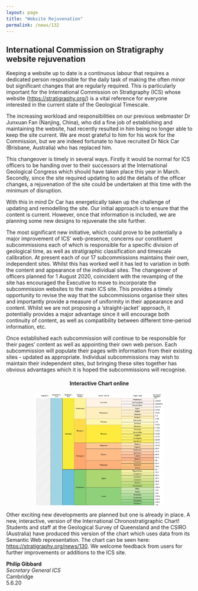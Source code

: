 ```yaml
---
layout: page
title: "Website Rejuvenation"
permalink: /news/132
---
```

## International Commission on Stratigraphy website rejuvenation

Keeping a website up to date is a continuous labour that requires a dedicated person responsible for the daily task of making the often minor but significant changes that are regularly required.  This is particularly important for the International Commission on Stratigraphy (ICS) whose website (<https://stratigraphy.org/>) is a vital reference for everyone interested in the current state of the Geological Timescale.

The increasing workload and responsibilities on our previous webmaster Dr Junxuan Fan (Nanjing, China), who did a fine job of establishing and maintaining the website, had recently resulted in him being no longer able to keep the site current.  We are most grateful to him for his work for the Commission, but we are indeed fortunate to have recruited  Dr Nick Car (Brisbane, Australia) who has replaced him.

This changeover is timely in several ways.  Firstly it would be normal for ICS officers to be handing over to their successors at the International Geological Congress which should have taken place this year in March.  Secondly, since the site required updating to add the details of the officer changes, a rejuvenation of the site could be undertaken at this time with the minimum of disruption.  

With this in mind Dr Car has energetically taken up the challenge of updating and remodelling the site. Our initial approach is to ensure that the content is current. However, once that information is included, we are planning some new designs to rejuvenate the site further. 

The most significant new initiative, which could prove to be potentially a major improvement of ICS’ web-presence, concerns our constituent subcommissions each of which is responsible for a specific division of geological time, as well as stratigraphic classification and timescale calibration.  At present each of our 17 subcommissions  maintains their own, independent sites.  Whilst this has worked well it has led to variation in both the content and appearance of the individual sites.  The changeover of officers planned for 1 August 2020, coincident with the revamping of the site has encouraged the Executive to move to incorporate the subcommission websites to the main ICS site.  This provides a timely opportunity to revise the way that the subcommissions organise their sites and importantly provide a measure of uniformity in their appearance and content.  Whilst we are not proposing a ‘straight-jacket’ approach, it potentially provides a major advantage since it will encourage both continuity of content, as well as compatibility between different time-period information, etc.  

Once established each subcommission will continue to be responsible for their pages’ content as well as appointing their own web person.  Each subcommission will populate their pages with information from their existing sites - updated as appropriate.  Individual subcommissions may wish to maintain their independent sites, but bringing these sites together has obvious advantages which it is hoped the subcommissions will recognise.

<div style="text-align:center;">
    <h4>Interactive Chart online</h4>
    <a href="/timescale/">
        <img src="/images/interactive-chart-long.png" alt="interactive chart" style="width:350px;" /><br />
    </a>
</div>

Other exciting new developments are planned but one is already in place.  A new, interactive, version of the International Chronostratigraphic Chart!  Students and staff at the Geological Survey of Queensland and the CSIRO (Australia) have produced this version of the chart which uses data from its Semantic Web representation. The chart can be seen here: <https://stratigraphy.org/news/130>.  We welcome feedback from users for further improvements or additions to the ICS site.

**Philip Gibbard**  
*Secretary General ICS*  
Cambridge  
5.6.20  



